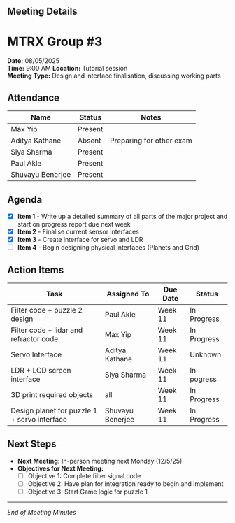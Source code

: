 ## Meeting Details 
# MTRX Group #3 
**Date:** 08/05/2025  
**Time:** 9:00 AM
**Location:** Tutorial session  
**Meeting Type:** Design and interface finalisation, discussing working parts   

## Attendance  
| Name          | Status   | Notes |
|---------------|----------|-------|
| Max Yip | Present  |  |
| Aditya Kathane    | Absent  | Preparing for other exam  |
| Siya Sharma    | Present  |  |
| Paul Akle     | Present  |  |
| Shuvayu Benerjee     | Present  |  |

## Agenda  
- [x] **Item 1** - Write up a detailed summary of all parts of the major project and start on progress report due next week 
- [x] **Item 2** - Finalise current sensor interfaces
- [x] **Item 3** - Create interface for servo and LDR
- [ ] **Item 4** - Begin designing physical interfaces (Planets and Grid)

## Action Items  
| Task | Assigned To | Due Date | Status |
|------|------------|---------|--------|
| Filter code + puzzle 2 design | Paul Akle | Week 11 | In Progress |
| Filter code + lidar and refractor code | Max Yip | Week 11 | In Progress |
| Servo Interface | Aditya Kathane | Week 11 | Unknown |
| LDR + LCD screen interface | Siya Sharma | Week 11 | In pogress |
| 3D print required objects | all | Week 11 | In Progress  |
| Design planet for puzzle 1 + servo interface | Shuvayu Benerjee | Week 11 | In Progress  |


## Next Steps  
- **Next Meeting:** In-person meeting next Monday (12/5/25)  
- **Objectives for Next Meeting:**  
  - [ ] Objective 1: Complete filter signal code 
  - [ ] Objective 2: Have plan for integration ready to begin and implement
  - [ ] Objective 3: Start Game logic for puzzle 1

---
*End of Meeting Minutes* 
